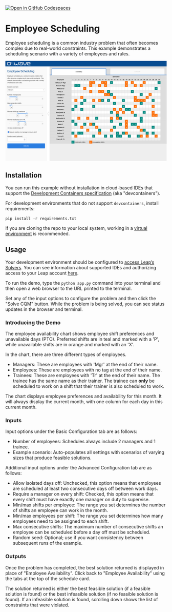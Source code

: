 [![Open in GitHub Codespaces](
  https://img.shields.io/badge/Open%20in%20GitHub%20Codespaces-333?logo=github)](
  https://codespaces.new/dwave-examples/employee-scheduling?quickstart=1)
<!-- [![Linux/Mac/Windows build status](
  https://circleci.com/gh/dwave-examples/employee-scheduling.svg?style=shield)](
  https://circleci.com/gh/dwave-examples/employee-scheduling) -->

# Employee Scheduling

Employee scheduling is a common industry problem that often becomes complex
due to real-world constraints. This example demonstrates
a scheduling scenario with a variety of employees and rules.

![Screen Image](demo.png)

## Installation

You can run this example without installation in cloud-based IDEs that support
the [Development Containers specification](https://containers.dev/supporting)
(aka "devcontainers").

For development environments that do not support ``devcontainers``, install
requirements:

    pip install -r requirements.txt

If you are cloning the repo to your local system, working in a
[virtual environment](https://docs.python.org/3/library/venv.html) is
recommended.

## Usage

Your development environment should be configured to
[access Leap’s Solvers](https://docs.ocean.dwavesys.com/en/stable/overview/sapi.html).
You can see information about supported IDEs and authorizing access to your
Leap account [here](https://docs.dwavesys.com/docs/latest/doc_leap_dev_env.html).

To run the demo, type the ``python app.py`` command into your terminal and then open a web browser
to the URL printed to the terminal.

Set any of the input options to configure the problem and then click the "Solve CQM"
button. While the problem is being solved, you can see status updates in the browser and terminal.

### Introducing the Demo

The employee availability chart shows employee shift preferences and unavailable
days (PTO). Preferred shifts are in teal and marked with a 'P', while
unavailable shifts are in orange and marked with an 'X'.

In the chart, there are three different types of employees.

- Managers: These are employees with 'Mgr' at the end of their name.
- Employees: These are employees with no tag at the end of their name.
- Trainees: These are employees with 'Tr' at the end of their name. The trainee
  has the same name as their trainer. The trainee can **only** be scheduled to
  work on a shift that their trainer is also scheduled to work.

The chart displays employee preferences and availability for this month. It will
always display the current month, with one column for each day in this current
month.

### Inputs

Input options under the Basic Configuration tab are as follows:

- Number of employees: Schedules always include 2 managers  and 1 trainee.
- Example scenario: Auto-populates all settings with scenarios of varying
  sizes that produce feasible solutions.

Additional input options under the Advanced Configuration tab are as follows:

- Allow isolated days off: Unchecked, this option means that employees are
  scheduled at least two consecutive days off between work days.
- Require a manager on every shift: Checked, this option means that every shift
  must have exactly one manager on duty to supervise.
- Min/max shifts per employee: The range you set determines the number of shifts an
  employee can work in the month.
- Min/max employees per shift: The range you set determines how many employees need
  to be assigned to each shift.
- Max consecutive shifts: The maximum number of consecutive shifts an employee
  can be scheduled before a day off must be scheduled.
- Random seed: Optional; use if you want consistency between subsequent runs of the example.

### Outputs

Once the problem has completed, the best solution returned is displayed in
place of "Employee Availability". Click back to "Employee Availability" using
the tabs at the top of the schedule card.

The solution returned is either the best feasible solution (if a feasible
solution is found) or the best infeasible solution (if no feasible solution is
found). If an infeasible solution is found, scrolling down shows the list of
constraints that were violated.
